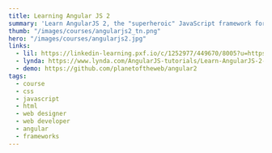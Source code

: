 ```yaml
---
title: Learning Angular JS 2
summary: 'Learn AngularJS 2, the "superheroic" JavaScript framework for building single-page mobile and web applications fast. Find out how to use AngularJS templates, create components, and work with events.'
thumb: "/images/courses/angularjs2_tn.png"
hero: "/images/courses/angularjs2.jpg"
links:
  - lil: https://linkedin-learning.pxf.io/c/1252977/449670/8005?u=https%3A%2F%2Fwww.linkedin.com%2Flearning%2Flearning-angularjs-2
  - lynda: https://www.lynda.com/AngularJS-tutorials/Learn-AngularJS-2-Basics/428058-2.html
  - demo: https://github.com/planetoftheweb/angular2
tags:
  - course
  - css
  - javascript
  - html
  - web designer
  - web developer
  - angular
  - frameworks
---
```

